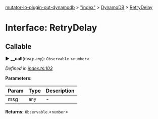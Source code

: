 [mutator-io-plugin-out-dynamodb](../README.md) > ["index"](../modules/_index_.md) > [DynamoDB](../classes/_index_.dynamodb.md) > [RetryDelay](../interfaces/_index_.dynamodb.retrydelay.md)



# Interface: RetryDelay

## Callable
► **__call**(msg: *`any`*): `Observable`.<`number`>



*Defined in [index.ts:103](https://github.com/AnalyticsFire/mutator-io/blob/master/packages/mutator-io-plugin-out-dynamodb/index.ts#L103)*



**Parameters:**

| Param | Type | Description |
| ------ | ------ | ------ |
| msg | `any`   |  - |





**Returns:** `Observable`.<`number`>





